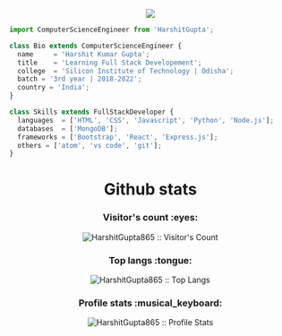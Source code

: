 <p align="center">
  <img src="https://user-images.githubusercontent.com/75371402/119252871-25fd1e80-bbcc-11eb-966d-5a2fe90e18ed.png" />
</p>



```js
import ComputerScienceEngineer from 'HarshitGupta';

class Bio extends ComputerScienceEngineer {
  name     = 'Harshit Kumar Gupta';
  title    = 'Learning Full Stack Developement';
  college  = 'Silicon Institute of Technology | Odisha';
  batch = '3rd year | 2018-2022';
  country = 'India';
}

class Skills extends FullStackDeveloper {
  languages  = ['HTML', 'CSS', 'Javascript', 'Python', 'Node.js'];
  databases  = ['MongoDB'];
  frameworks = ['Bootstrap', 'React', 'Express.js'];
  others = ['atom', 'vs code', 'git'];
}
```

<h1 align="center">Github stats</h1>

<h3 align="center">Visitor's count :eyes:</h3>

<p align="center"><img src="https://profile-counter.glitch.me/{HarshitGupta865}/count.svg" alt="HarshitGupta865 :: Visitor's Count" /></p>

<h3 align="center">Top langs :tongue:</h3>

<p align="center"><img src="https://github-readme-stats.vercel.app/api/top-langs/?username=HarshitGupta865&langs_count=10&theme=tokyonight&layout=compact" alt="HarshitGupta865 :: Top Langs" /></p>

<h3 align="center">Profile stats :musical_keyboard:</h3>

<p align="center"><img src="https://github-readme-stats.vercel.app/api?username=HarshitGupta865&show_icons=true&theme=synthwave" alt="HarshitGupta865 :: Profile Stats" /></p>



